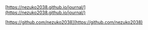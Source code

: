 [https://nezuko2038.github.io/journal/](https://nezuko2038.github.io/journal/)

[https://github.com/nezuko2038](https://github.com/nezuko2038)